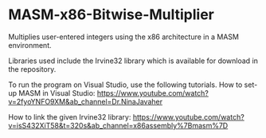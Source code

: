 # MASM-x86-Bitwise-Multiplier
Multiplies user-entered integers using the x86 architecture in a MASM environment.

Libraries used include the Irvine32 library which is available for download in the repository.

To run the program on Visual Studio, use the following tutorials.
How to set-up MASM in Visual Studio: https://www.youtube.com/watch?v=2fyoYNFO9XM&ab_channel=Dr.NinaJavaher

How to link the given Irvine32 library: https://www.youtube.com/watch?v=isS432XiT58&t=320s&ab_channel=x86assembly%7Bmasm%7D
